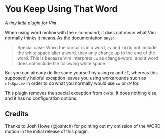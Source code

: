 You Keep Using That Word
========================

<i>A tiny little plugin for Vim</i>

When using word motion with the `c` command, it does not mean what Vim normally
thinks it means. As the documentation says:

> Special case: When the cursor is in a word, `cw` and `cW` do not include the
> white space after a word, they only change up to the end of the word. This is
> because Vim interprets `cw` as change-word, and a word does not include the
> following white space.

But you can already do the same yourself by using `ce` and `cE`, whereas this
supposedly helpful exception leaves you using workarounds such as `cf<Space>`
in order to do what you normally would use `cw` or `cW` for.

This plugin removes the special exception from `cw`/`cW`. It does nothing else,
and it has no configuration options.


Credits
-------

Thanks to Josh Howe (@joshtch) for pointing out my omission of the WORD motion
in the initial release of this plugin.
